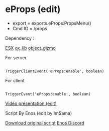# eProps (edit)
 
- export = exports.eProps:PropsMenu()
- Cmd IG = /props


Dependency :

[ESX](https://github.com/esx-framework/esx_core)
[ox_lib](https://github.com/overextended/ox_lib)
[object_gizmo](https://github.com/Demigod916/object_gizmo)


For server
```

TriggerClientEvent('eProps:enable', boolean)

```

For client
```

TriggerEvent('eProps:enable', boolean)

```

[Vidéo présentation (edit)](https://www.youtube.com/watch?v=nOyAVMvOZgY)


Script By Enos (edit by ImSama)

[Download original script](https://github.com/EnosInWork/eProps)
[Enos Discord](https://discord.gg/5dev)
